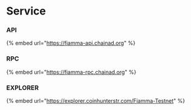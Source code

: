 # Service

### API

{% embed url="https://fiamma-api.chainad.org" %}

### RPC

{% embed url="https://fiamma-rpc.chainad.org" %}

### EXPLORER

{% embed url="https://explorer.coinhunterstr.com/Fiamma-Testnet" %}
